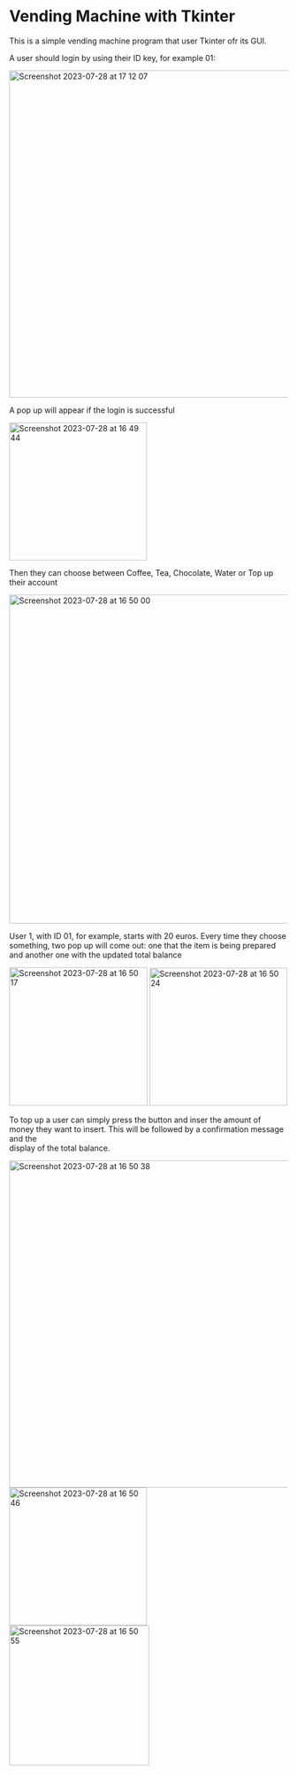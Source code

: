 # Vending Machine with Tkinter

This is a simple vending machine program that user Tkinter ofr its GUI.

A user should login by using their ID key, for example 01:

<img width="591" alt="Screenshot 2023-07-28 at 17 12 07" src="https://github.com/Alex188dot/CorsoPython/assets/117444853/bc9705a9-9647-4417-b38f-552e6a98a0d4">

A pop up will appear if the login is successful

<img width="249" alt="Screenshot 2023-07-28 at 16 49 44" src="https://github.com/Alex188dot/CorsoPython/assets/117444853/d1f39ab3-d4e6-4ceb-9bd7-2baf23578853">

Then they can choose between Coffee, Tea, Chocolate, Water or Top up their account

<img width="594" alt="Screenshot 2023-07-28 at 16 50 00" src="https://github.com/Alex188dot/CorsoPython/assets/117444853/95b61f98-ab40-4ebb-aa30-559387f33b0a">

User 1, with ID 01, for example, starts with 20 euros. 
Every time they choose something, two pop up will come out: one that the item is being prepared and another one with the updated total balance

<img width="250" alt="Screenshot 2023-07-28 at 16 50 17" src="https://github.com/Alex188dot/CorsoPython/assets/117444853/9ea5053d-7a99-4be9-ab51-55e8eaf9912f">

<img width="249" alt="Screenshot 2023-07-28 at 16 50 24" src="https://github.com/Alex188dot/CorsoPython/assets/117444853/c6cbc69e-f03a-4a57-a87c-2ea06fa33f52">

To top up a user can simply press the button and inser the amount of money they want to insert. This will be followed by a confirmation message and the   
display of the total balance.

<img width="591" alt="Screenshot 2023-07-28 at 16 50 38" src="https://github.com/Alex188dot/CorsoPython/assets/117444853/ac0537ec-d81f-43fe-ba41-9c2141a57b26">
<img width="249" alt="Screenshot 2023-07-28 at 16 50 46" src="https://github.com/Alex188dot/CorsoPython/assets/117444853/ad005da1-0b6a-4a5a-b87b-4dc40debdb11">
<img width="253" alt="Screenshot 2023-07-28 at 16 50 55" src="https://github.com/Alex188dot/CorsoPython/assets/117444853/c65ffb86-b42c-4a08-8bef-2474801c1fca">
